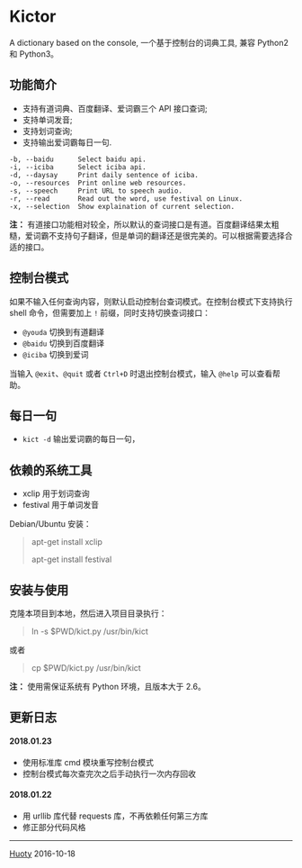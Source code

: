 Kictor
======

A dictionary based on the console, 一个基于控制台的词典工具, 兼容 Python2 和 Python3。

## 功能简介

- 支持有道词典、百度翻译、爱词霸三个 API 接口查词;
- 支持单词发音;
- 支持划词查询;
- 支持输出爱词霸每日一句.

```
-b, --baidu      Select baidu api.
-i, --iciba      Select iciba api.
-d, --daysay     Print daily sentence of iciba.
-o, --resources  Print online web resources.
-s, --speech     Print URL to speech audio.
-r, --read       Read out the word, use festival on Linux.
-x, --selection  Show explaination of current selection.
```

**注：** 有道接口功能相对较全，所以默认的查词接口是有道。百度翻译结果太粗糙，爱词霸不支持句子翻译，但是单词的翻译还是很完美的。可以根据需要选择合适的接口。


## 控制台模式

如果不输入任何查询内容，则默认启动控制台查词模式。在控制台模式下支持执行 shell 命令，但需要加上 `!` 前缀，同时支持切换查词接口：

- `@youda` 切换到有道翻译
- `@baidu` 切换到百度翻译
- `@iciba` 切换到爱词

当输入 `@exit`、`@quit` 或者 `Ctrl+D` 时退出控制台模式，输入 `@help` 可以查看帮助。


## 每日一句

- `kict -d` 输出爱词霸的每日一句，


## 依赖的系统工具

- xclip 用于划词查询
- festival 用于单词发音

Debian/Ubuntu 安装：

> apt-get install xclip
>
> apt-get install festival


## 安装与使用

克隆本项目到本地，然后进入项目目录执行：

> ln -s $PWD/kict.py /usr/bin/kict

或者

> cp $PWD/kict.py /usr/bin/kict

**注：** 使用需保证系统有 Python 环境，且版本大于 2.6。


## 更新日志

#### 2018.01.23

- 使用标准库 cmd 模块重写控制台模式
- 控制台模式每次查完次之后手动执行一次内存回收

#### 2018.01.22

- 用 urllib 库代替 requests 库，不再依赖任何第三方库
- 修正部分代码风格

-------------
[Huoty](http://konghy.cn)   2016-10-18
